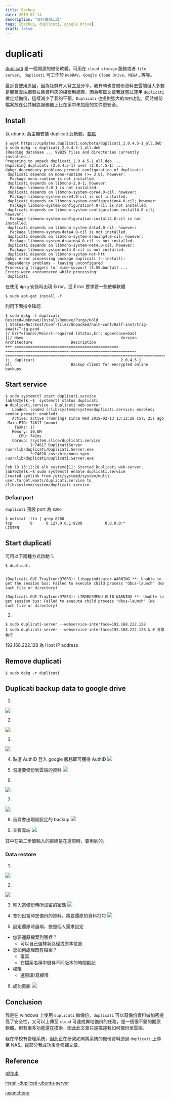 ```yaml
---
title: Backup
date: 2019-02-14
description: "資料備份工具"
tags: [backup, duplicati, google drive]
draft: false
---
```


# duplicati
[duplicati](https://github.com/duplicati/duplicati) 是一個開源的備份軟體，可用在 `cloud storage` 服務或者 `file server`。
`duplicati` 可工作於 `WebDAV`、`Google Cloud Drive`、`MEGA`...等等。

最近會使用原因，因為社群有人寫[文章](http://blog.jason.tools/2019/02/pve-bak-conf.html?fbclid=IwAR14Eemed1oQVlMl1WKD6hfkjvoGKC8Im8ACnco7DrJpKOEBkgDkeeziIDs)分享，我有時也會備份資料去雲端但大多數是開著雲端網頁拉某資料夾的檔案到網頁。因為那篇文章我就嘗試運用 `duplicati` 做定期備份，這樣減少了我的干預。`Duplicati` 也提供強大的`加密`功能，同時備份檔案放在公共網路服務器上比在家中未加密的文件更安全。

## Install
以 ubuntu 為主機安裝 duplicati 此軟體。[載點](https://www.duplicati.com/download)
```shell=
$ wget https://updates.duplicati.com/beta/duplicati_2.0.4.5-1_all.deb
$ sudo dpkg -i duplicati_2.0.4.5-1_all.deb
(Reading database ... 99829 files and directories currently installed.)
Preparing to unpack duplicati_2.0.4.5-1_all.deb ...
Unpacking duplicati (2.0.4.5-1) over (2.0.4.5-1) ...
dpkg: dependency problems prevent configuration of duplicati:
 duplicati depends on mono-runtime (>= 3.0); however:
  Package mono-runtime is not installed.
 duplicati depends on libmono-2.0-1; however:
  Package libmono-2.0-1 is not installed.
 duplicati depends on libmono-system-core4.0-cil; however:
  Package libmono-system-core4.0-cil is not installed.
 duplicati depends on libmono-system-configuration4.0-cil; however:
  Package libmono-system-configuration4.0-cil is not installed.
 duplicati depends on libmono-system-configuration-install4.0-cil; however:
  Package libmono-system-configuration-install4.0-cil is not installed.
 duplicati depends on libmono-system-data4.0-cil; however:
  Package libmono-system-data4.0-cil is not installed.
 duplicati depends on libmono-system-drawing4.0-cil; however:
  Package libmono-system-drawing4.0-cil is not installed.
 duplicati depends on libmono-system-net4.0-cil; however:
  Package libmono-system-net4.0-cil is not installed.
 duplicati depends on libmono-system-net-htt
dpkg: error processing package duplicati (--install):
 dependency problems - leaving unconfigured
Processing triggers for mime-support (3.59ubuntu1) ...
Errors were encountered while processing:
 duplicati

```

在使用 `dpkg` 安裝時出現 Error。這 Error 要求要一些依賴軟體

```shell=
$ sudo apt-get install -f
```

利用下面指令確認
```shell=
$ sudo dpkg -l duplicati
Desired=Unknown/Install/Remove/Purge/Hold
| Status=Not/Inst/Conf-files/Unpacked/halF-conf/Half-inst/trig-aWait/Trig-pend
|/ Err?=(none)/Reinst-required (Status,Err: uppercase=bad)
||/ Name                                           Version                      Architecture                 Description
+++-==============================================-============================-============================-=================================================================================================
ii  duplicati                                      2.0.4.5-1                    all                          Backup client for encrypted online backups

```

## Start service
```shell=
$ sudo systemctl start duplicati.service
lab702@elk:~$  systemctl status duplicati
● duplicati.service - Duplicati web-server
   Loaded: loaded (/lib/systemd/system/duplicati.service; enabled; vendor preset: enabled)
   Active: active (running) since Wed 2019-02-13 13:12:28 CST; 25s ago
 Main PID: 74617 (mono)
    Tasks: 17
   Memory: 30.6M
      CPU: 742ms
   CGroup: /system.slice/duplicati.service
           ├─74617 DuplicatiServer /usr/lib/duplicati/Duplicati.Server.exe
           └─74628 /usr/bin/mono-sgen /usr/lib/duplicati/Duplicati.Server.exe

Feb 13 13:12:28 elk systemd[1]: Started Duplicati web-server.
lab702@elk:~$ sudo systemctl enable duplicati.service
Created symlink from /etc/systemd/system/multi-user.target.wants/duplicati.service to /lib/systemd/system/duplicati.service.
```

### Defaul port
`duplicati` 預設 port 為 `8200`
```shell=
$ netstat -ltn | grep 8200
tcp        0      0 127.0.0.1:8200          0.0.0.0:*               LISTEN
```

## Start duplicati
可用以下兩種方式啟動
1. 
```shell=
$ duplicati


(Duplicati.GUI.TrayIcon:97053): libappindicator-WARNING **: Unable to get the session bus: Failed to execute child process "dbus-launch" (No such file or directory)

(Duplicati.GUI.TrayIcon:97053): LIBDBUSMENU-GLIB-WARNING **: Unable to get session bus: Failed to execute child process "dbus-launch" (No such file or directory)

```
2. 
```shell=
$ sudo duplicati-server --webservice-interface=192.168.222.128
$ sudo duplicati-server --webservice-interface=192.168.222.128 & # 背景執行
```
192.168.222.128 為 Host IP address

## Remove duplicati
```shell=
$ sudo dpkg -r duplicati
```
## Duplicati backup data to google drive
1. 
![](https://i.imgur.com/aUY5EkG.png)

2. 
![](https://i.imgur.com/ET42IXt.png)

3. 
![](https://i.imgur.com/8OsC6PI.png)

4. 點選 AuthID 登入 google 服務即可獲得 AuthID
![](https://i.imgur.com/rzOuPgX.png)

5. 勾選要備份到雲端的資料
![](https://i.imgur.com/L7kGxVY.png)

6. 
![](https://i.imgur.com/fg6UIHk.png)

7. 
![](https://i.imgur.com/B9hchxT.png)

8.  首頁會出現剛設定的 backup 
![](https://i.imgur.com/fiJtj07.png)

9. 查看雲端
![](https://i.imgur.com/QOxQh2P.png)


其中在第二步驟輸入的密碼是在還原時，要用到的。

### Data restore
1. 
![](https://i.imgur.com/cz0MMVN.png)

2. 
![](https://i.imgur.com/QbYQ1nO.png)

3. 輸入當備份時所加密的密碼
![](https://i.imgur.com/hWSLlPX.png)

4. 會列出當時您備份的資料，將要還原的資料打勾
![](https://i.imgur.com/RPIlk9a.png)

5. 設定還原時選項，依照個人需求設定
- 您要還原檔案到哪裡？
    - 可以自己選擇新路徑或原本位置
- 您如何處理既有檔案？
    - 覆寫
    - 在檔案名稱中儲存不同版本的時間戳記
- 權限
    - 還原讀/寫權限

6. 成功畫面
![](https://i.imgur.com/FVKWw3i.png)


## Conclusion
我是在 windows 上使用 `duplicati` 做備份，`duplicati` 可以幫備份資料做加密提高了安全性，又可以上傳至 `cloud` 可達成異地備份的任務，是一個很不錯的開原軟體。但有很多功能還在摸索，因此此文章只是描述我如何備份至雲端。

我在學校有管理系統，因此正在研究如何將系統的備份資料透過 `duplicati` 上傳至 NAS。這部分我成功後會修補文章。
## Reference
[github](https://github.com/duplicati/duplicati)

[install-duplicati-ubuntu-server](https://manjaro.site/install-duplicati-ubuntu-server/)

[jasoncheng](https://www.slideshare.net/jasoncheng7115/duplicati-20170521-hexbase)